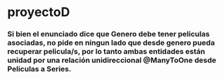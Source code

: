 # proyectoD
### Si bien el enunciado dice que Genero debe tener peliculas asociadas, no pide en ningun lado que desde genero pueda recuperar pelicula/s, por lo tanto ambas entidades están unidad por una relación unidireccional @ManyToOne desde Peliculas a Series.
